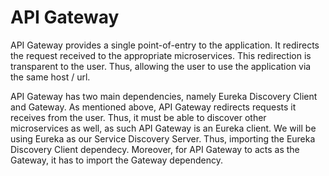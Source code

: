 # API Gateway

API Gateway provides a single point-of-entry to the application. It redirects the request received to the appropriate microservices. This redirection is transparent to the user. Thus, allowing the user to use the application via the same host / url.

API Gateway has two main dependencies, namely Eureka Discovery Client and Gateway.
As mentioned above, API Gateway redirects requests it receives from the user. Thus, it must be able to discover other microservices as well, as such API Gateway is an Eureka client. We will be using Eureka as our Service Discovery Server. Thus, importing the Eureka Discovery Client dependecy.
Moreover, for API Gateway to acts as the Gateway, it has to import the Gateway dependency.